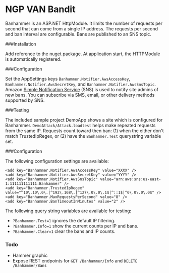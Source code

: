 NGP VAN Bandit
==============

Banhammer is an ASP.NET HttpModule.  It limits the number of requests per second that can come from a single IP address.  The requests per second and ban interval are configurable.  Bans are published to an SNS topic.

###Installation

Add reference to the nuget package.  At application start, the HTTPModule is automatically registered. 

###Configuration

Set the AppSettings keys `Banhammer.Notifier.AwsAccessKey`, `Banhammer.Notifier.AwsSecretKey`, and `Banhammer.Notifier.AwsSnsTopic`.  Amazon [Simple Notification Service](http://aws.amazon.com/documentation/sns/) (SNS) is used to notify site admins of new bans.  You can subscribe via SMS, email, or other delivery methods supported by SNS.

###Testing

The included sample project DemoApp shows a site which is configured for Banhammer.  `DemoAttack/Attack.loadtest` helps make repeated requests from the same IP.  Requests count toward then ban: (1) when the either don't match TrustedIpRegex, or (2) have the `Banhammer.Test` querystring variable set.

###Configuration

The following configuration settings are available:

    <add key="Banhammer.Notifier.AwsAccessKey" value="XXXX" />
    <add key="Banhammer.Notifier.AwsSecretKey" value="YYYY" />
    <add key="Banhammer.Notifier.AwsSnsTopic" value="arn:aws:sns:us-east-1:111111111111:Banhammer" />
    <add key="Banhammer.TrustedIpRegex" value="^10\.10\.0\.|^192\.168\.|^127\.0\.0\.1$|^::1$|^0\.0\.0\.0$" />
    <add key="Banhammer.MaxRequestsPerSecond" value="8" />
    <add key="Banhammer.BanTimeoutInMinutes" value="2" />

The following query string variables are available for testing:

* ```?Banhammer.Test=1``` ignores the default IP filtering.
* ```?Banhammer.Info=1``` show the current counts per IP and bans.
* ```?Banhammer.Clear=1``` clear the bans and IP counts.

### Todo
* Hammer graphic
* Expose REST endpoints for `GET /Banhammer/Info` and `DELETE /Banhammer/Bans`